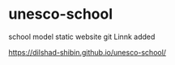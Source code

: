 # unesco-school
school model static website
git Linnk added


https://dilshad-shibin.github.io/unesco-school/
